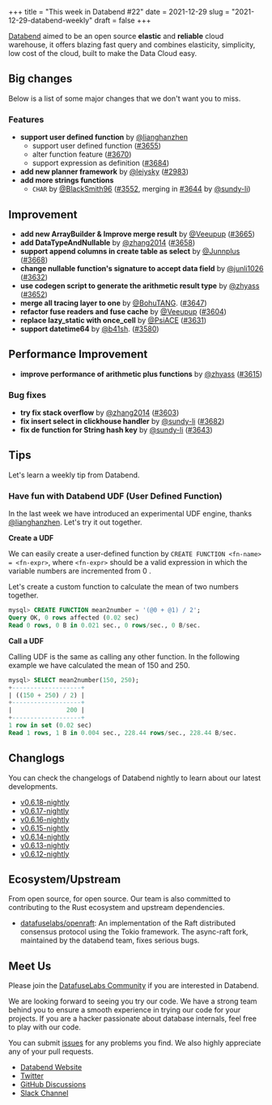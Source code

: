 +++
title = "This week in Databend #22"
date = 2021-12-29
slug = "2021-12-29-databend-weekly"
draft = false
+++

[Databend](https://github.com/datafuselabs/databend) aimed to be an open source **elastic** and **reliable** cloud warehouse, it offers blazing fast query and combines elasticity, simplicity, low cost of the cloud, built to make the Data Cloud easy.

## Big changes

Below is a list of some major changes that we don't want you to miss.

### Features

- **support user defined function** by [@lianghanzhen](https://github.com/lianghanzhen)
  - support user defined function ([#3655](https://github.com/datafuselabs/databend/pull/3655))
  - alter function feature ([#3670](https://github.com/datafuselabs/databend/pull/3670))
  - support expression as definition ([#3684](https://github.com/datafuselabs/databend/pull/3684))
- **add new planner framework** by [@leiysky](https://github.com/leiysky) ([#2983](https://github.com/datafuselabs/databend/pull/2983))
- **add more strings functions**
  - `CHAR` by [@BlackSmith96](https://github.com/BlackSmith96) ([#3552](https://github.com/datafuselabs/databend/pull/3552), merging in [#3644](https://github.com/datafuselabs/databend/pull/3644) by [@sundy-li](https://github.com/sundy-li))

## Improvement

- **add new ArrayBuilder & Improve merge result** by [@Veeupup](https://github.com/Veeupup) ([#3665](https://github.com/datafuselabs/databend/pull/3665))
- **add DataTypeAndNullable** by [@zhang2014](https://github.com/zhang2014) ([#3658](https://github.com/datafuselabs/databend/pull/3658))
- **support append columns in create table as select** by [@Junnplus](https://github.com/Junnplus) ([#3668](https://github.com/datafuselabs/databend/pull/3668))
- **change nullable function's signature to accept data field** by [@junli1026](https://github.com/junli1026) ([#3632](https://github.com/datafuselabs/databend/pull/3632))
- **use codegen script to generate the arithmetic result type** by [@zhyass](https://github.com/zhyass) ([#3652](https://github.com/datafuselabs/databend/pull/3652))
- **merge all tracing layer to one** by [@BohuTANG](https://github.com/BohuTANG). ([#3647](https://github.com/datafuselabs/databend/pull/3647))
- **refactor fuse readers and fuse cache** by [@Veeupup](https://github.com/Veeupup) ([#3604](https://github.com/datafuselabs/databend/pull/3604))
- **replace lazy_static with once_cell** by [@PsiACE](https://github.com/PsiACE) ([#3631](https://github.com/datafuselabs/databend/pull/3631))
- **support datetime64** by [@b41sh](https://github.com/b41sh). ([#3580](https://github.com/datafuselabs/databend/pull/3580))

## Performance Improvement

- **improve performance of arithmetic plus functions** by [@zhyass](https://github.com/zhyass) ([#3615](https://github.com/datafuselabs/databend/pull/3615))

### Bug fixes

- **try fix stack overflow** by [@zhang2014](https://github.com/zhang2014) ([#3603](https://github.com/datafuselabs/databend/pull/3603))
- **fix insert select in clickhouse handler** by [@sundy-li](https://github.com/sundy-li) ([#3682](https://github.com/datafuselabs/databend/pull/3682))
- **fix de function for String hash key** by [@sundy-li](https://github.com/sundy-li) ([#3643](https://github.com/datafuselabs/databend/pull/3643))

## Tips

Let's learn a weekly tip from Databend.

### Have fun with Databend UDF (User Defined Function)

In the last week we have introduced an experimental UDF engine, thanks [@lianghanzhen](https://github.com/lianghanzhen). Let's try it out together.

**Create a UDF**

We can easily create a user-defined function by `CREATE FUNCTION <fn-name> = <fn-expr>`, where `<fn-expr>` should be a valid expression in which the variable numbers are incremented from 0 .

Let's create a custom function to calculate the mean of two numbers together.

```sql
mysql> CREATE FUNCTION mean2number = '(@0 + @1) / 2';
Query OK, 0 rows affected (0.02 sec)
Read 0 rows, 0 B in 0.021 sec., 0 rows/sec., 0 B/sec.
```

**Call a UDF**

Calling UDF is the same as calling any other function. In the following example we have calculated the mean of 150 and 250.

```sql
mysql> SELECT mean2number(150, 250);
+-------------------+
| ((150 + 250) / 2) |
+-------------------+
|               200 |
+-------------------+
1 row in set (0.02 sec)
Read 1 rows, 1 B in 0.004 sec., 228.44 rows/sec., 228.44 B/sec.
```

## Changlogs

You can check the changelogs of Databend nightly to learn about our latest developments.

- [v0.6.18-nightly](https://github.com/datafuselabs/databend/releases/tag/v0.6.18-nightly)
- [v0.6.17-nightly](https://github.com/datafuselabs/databend/releases/tag/v0.6.17-nightly)
- [v0.6.16-nightly](https://github.com/datafuselabs/databend/releases/tag/v0.6.16-nightly)
- [v0.6.15-nightly](https://github.com/datafuselabs/databend/releases/tag/v0.6.15-nightly)
- [v0.6.14-nightly](https://github.com/datafuselabs/databend/releases/tag/v0.6.14-nightly)
- [v0.6.13-nightly](https://github.com/datafuselabs/databend/releases/tag/v0.6.13-nightly)
- [v0.6.12-nightly](https://github.com/datafuselabs/databend/releases/tag/v0.6.12-nightly)

## Ecosystem/Upstream

From open source, for open source. Our team is also committed to contributing to the Rust ecosystem and upstream dependencies.

- [datafuselabs/openraft](https://github.com/datafuselabs/openraft): An implementation of the Raft distributed consensus protocol using the Tokio framework. The async-raft fork, maintained by the databend team, fixes serious bugs.

## Meet Us

Please join the [DatafuseLabs Community](https://github.com/datafuselabs/) if you are interested in Databend.

We are looking forward to seeing you try our code. We have a strong team behind you to ensure a smooth experience in trying our code for your projects.
If you are a hacker passionate about database internals, feel free to play with our code.

You can submit [issues](https://github.com/datafuselabs/databend/issues) for any problems you find. We also highly appreciate any of your pull requests.

- [Databend Website](https://databend.rs)
- [Twitter](https://twitter.com/Datafuse_Labs)
- [GitHub Discussions](https://github.com/datafuselabs/databend/discussions)
- [Slack Channel](https://datafusecloud.slack.com/join/shared_invite/zt-nojrc9up-50IRla1Y1h56rqwCTkkDJA)
